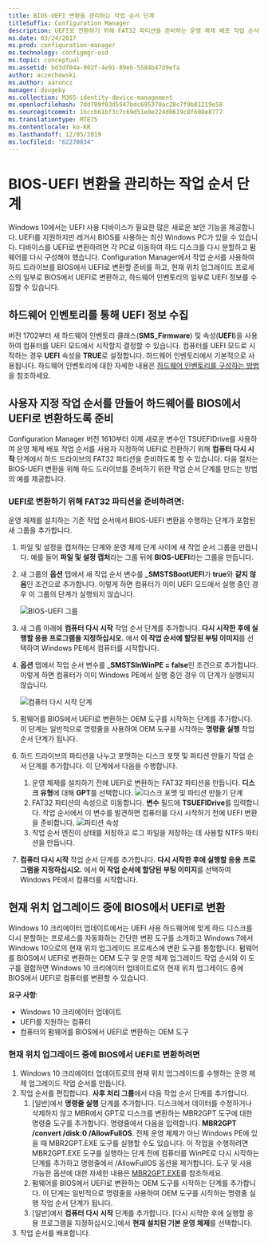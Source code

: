 ```yaml
---
title: BIOS-UEFI 변환을 관리하는 작업 순서 단계
titleSuffix: Configuration Manager
description: UEFI로 전환하기 위해 FAT32 파티션을 준비하는 운영 체제 배포 작업 순서를 사용자 지정하는 방법을 알아봅니다.
ms.date: 03/24/2017
ms.prod: configuration-manager
ms.technology: configmgr-osd
ms.topic: conceptual
ms.assetid: bd3df04a-902f-4e91-89eb-5584b47d9efa
author: aczechowski
ms.author: aaroncz
manager: dougeby
ms.collection: M365-identity-device-management
ms.openlocfilehash: 7dd789f03d5547bdc695370ac28c7f9b81219e58
ms.sourcegitcommit: 1bccb61bf3c7c69d51e0e224d0619c8f608e8777
ms.translationtype: MTE75
ms.contentlocale: ko-KR
ms.lasthandoff: 12/05/2019
ms.locfileid: "62270834"
---
```

# <a name="task-sequence-steps-to-manage-bios-to-uefi-conversion"></a>BIOS-UEFI 변환을 관리하는 작업 순서 단계
Windows 10에서는 UEFI 사용 디바이스가 필요한 많은 새로운 보안 기능을 제공합니다. UEFI를 지원하지만 레거시 BIOS를 사용하는 최신 Windows PC가 있을 수 있습니다. 디바이스를 UEFI로 변환하려면 각 PC로 이동하여 하드 디스크를 다시 분할하고 펌웨어를 다시 구성해야 했습니다. Configuration Manager에서 작업 순서를 사용하여 하드 드라이브를 BIOS에서 UEFI로 변환할 준비를 하고, 현재 위치 업그레이드 프로세스의 일부로 BIOS에서 UEFI로 변환하고, 하드웨어 인벤토리의 일부로 UEFI 정보를 수집할 수 있습니다.

## <a name="hardware-inventory-collects-uefi-information"></a>하드웨어 인벤토리를 통해 UEFI 정보 수집
버전 1702부터 새 하드웨어 인벤토리 클래스(**SMS_Firmware**) 및 속성(**UEFI**)을 사용하여 컴퓨터를 UEFI 모드에서 시작할지 결정할 수 있습니다. 컴퓨터를 UEFI 모드로 시작하는 경우 **UEFI** 속성을 **TRUE**로 설정합니다. 하드웨어 인벤토리에서 기본적으로 사용됩니다. 하드웨어 인벤토리에 대한 자세한 내용은 [하드웨어 인벤토리를 구성하는 방법](/sccm/core/clients/manage/inventory/configure-hardware-inventory)을 참조하세요.

## <a name="create-a-custom-task-sequence-to-prepare-the-hard-drive-for-bios-to-uefi-conversion"></a>사용자 지정 작업 순서를 만들어 하드웨어를 BIOS에서 UEFI로 변환하도록 준비
Configuration Manager 버전 1610부터 이제 새로운 변수인 TSUEFIDrive를 사용하여 운영 체제 배포 작업 순서를 사용자 지정하여 UEFI로 전환하기 위해 **컴퓨터 다시 시작** 단계에서 하드 드라이브의 FAT32 파티션을 준비하도록 할 수 있습니다. 다음 절차는 BIOS-UEFI 변환을 위해 하드 드라이브를 준비하기 위한 작업 순서 단계를 만드는 방법의 예를 제공합니다.

### <a name="to-prepare-the-fat32-partition-for-the-conversion-to-uefi"></a>UEFI로 변환하기 위해 FAT32 파티션을 준비하려면:
운영 체제를 설치하는 기존 작업 순서에서 BIOS-UEFI 변환을 수행하는 단계가 포함된 새 그룹을 추가합니다.

1. 파일 및 설정을 캡처하는 단계와 운영 체제 단계 사이에 새 작업 순서 그룹을 만듭니다. 예를 들어 **파일 및 설정 캡처**라는 그룹 뒤에 **BIOS-UEFI**라는 그룹을 만듭니다.
2. 새 그룹의 **옵션** 탭에서 새 작업 순서 변수를 **_SMSTSBootUEFI**가 **true**와 **같지 않음**인 조건으로 추가합니다. 이렇게 하면 컴퓨터가 이미 UEFI 모드에서 실행 중인 경우 이 그룹의 단계가 실행되지 않습니다.

   ![BIOS-UEFI 그룹](../../core/get-started/media/BIOS-to-UEFI-group.png)
3. 새 그룹 아래에 **컴퓨터 다시 시작** 작업 순서 단계를 추가합니다. **다시 시작한 후에 실행할 응용 프로그램을 지정하십시오.** 에서 **이 작업 순서에 할당된 부팅 이미지**를 선택하여 Windows PE에서 컴퓨터를 시작합니다.  
4. **옵션** 탭에서 작업 순서 변수를 **_SMSTSInWinPE = false**인 조건으로 추가합니다. 이렇게 하면 컴퓨터가 이미 Windows PE에서 실행 중인 경우 이 단계가 실행되지 않습니다.

   ![컴퓨터 다시 시작 단계](../../core/get-started/media/restart-in-windows-pe.png)
5. 펌웨어를 BIOS에서 UEFI로 변환하는 OEM 도구를 시작하는 단계를 추가합니다. 이 단계는 일반적으로 명령줄을 사용하여 OEM 도구를 시작하는 **명령줄 실행** 작업 순서 단계가 됩니다.
6. 하드 드라이브의 파티션을 나누고 포맷하는 디스크 포맷 및 파티션 만들기 작업 순서 단계를 추가합니다. 이 단계에서 다음을 수행합니다.
   1. 운영 체제를 설치하기 전에 UEFI로 변환하는 FAT32 파티션을 만듭니다. **디스크 유형**에 대해 **GPT**를 선택합니다.
    ![디스크 포맷 및 파티션 만들기 단계](../media/format-and-partition-disk.png)
   2. FAT32 파티션의 속성으로 이동합니다. **변수** 필드에 **TSUEFIDrive**를 입력합니다. 작업 순서에서 이 변수를 발견하면 컴퓨터를 다시 시작하기 전에 UEFI 변환을 준비합니다.
    ![파티션 속성](../../core/get-started/media/partition-properties.png)
   3. 작업 순서 엔진이 상태를 저장하고 로그 파일을 저장하는 데 사용할 NTFS 파티션을 만듭니다.
7. **컴퓨터 다시 시작** 작업 순서 단계를 추가합니다. **다시 시작한 후에 실행할 응용 프로그램을 지정하십시오.** 에서 **이 작업 순서에 할당된 부팅 이미지**를 선택하여 Windows PE에서 컴퓨터를 시작합니다.  

## <a name="convert-from-bios-to-uefi-during-an-in-place-upgrade"></a>현재 위치 업그레이드 중에 BIOS에서 UEFI로 변환
Windows 10 크리에이터 업데이트에서는 UEFI 사용 하드웨어에 맞게 하드 디스크를 다시 분할하는 프로세스를 자동화하는 간단한 변환 도구를 소개하고 Windows 7에서 Windows 10으로의 현재 위치 업그레이드 프로세스에 변환 도구를 통합합니다. 펌웨어를 BIOS에서 UEFI로 변환하는 OEM 도구 및 운영 체제 업그레이드 작업 순서와 이 도구를 결합하면 Windows 10 크리에이터 업데이트로의 현재 위치 업그레이드 중에 BIOS에서 UEFI로 컴퓨터를 변환할 수 있습니다.

**요구 사항**:
- Windows 10 크리에이터 업데이트
- UEFI를 지원하는 컴퓨터
- 컴퓨터의 펌웨어를 BIOS에서 UEFI로 변환하는 OEM 도구

### <a name="to-convert-from-bios-to-uefi-during-an-in-place-upgrade"></a>현재 위치 업그레이드 중에 BIOS에서 UEFI로 변환하려면
1. Windows 10 크리에이터 업데이트로의 현재 위치 업그레이드를 수행하는 운영 체제 업그레이드 작업 순서를 만듭니다.
2. 작업 순서를 편집합니다. **사후 처리 그룹**에서 다음 작업 순서 단계를 추가합니다.
   1. [일반]에서 **명령줄 실행** 단계를 추가합니다. 디스크에서 데이터를 수정하거나 삭제하지 않고 MBR에서 GPT로 디스크를 변환하는 MBR2GPT 도구에 대한 명령줄 도구를 추가합니다. 명령줄에서 다음을 입력합니다. **MBR2GPT /convert /disk:0 /AllowFullOS**. 전체 운영 체제가 아닌 Windows PE에 있을 때 MBR2GPT.EXE 도구를 실행할 수도 있습니다. 이 작업을 수행하려면 MBR2GPT.EXE 도구를 실행하는 단계 전에 컴퓨터를 WinPE로 다시 시작하는 단계를 추가하고 명령줄에서 /AllowFullOS 옵션을 제거합니다. 도구 및 사용 가능한 옵션에 대한 자세한 내용은 [MBR2GPT.EXE](https://technet.microsoft.com/itpro/windows/deploy/mbr-to-gpt)를 참조하세요.
   2. 펌웨어를 BIOS에서 UEFI로 변환하는 OEM 도구를 시작하는 단계를 추가합니다. 이 단계는 일반적으로 명령줄을 사용하여 OEM 도구를 시작하는 명령줄 실행 작업 순서 단계가 됩니다.
   3. [일반]에서 **컴퓨터 다시 시작** 단계를 추가합니다. [다시 시작한 후에 실행할 응용 프로그램을 지정하십시오.]에서 **현재 설치된 기본 운영 체제**를 선택합니다.
3. 작업 순서를 배포합니다.
